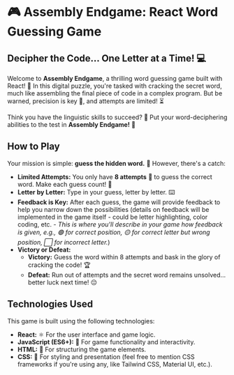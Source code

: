 # 🎮 Assembly Endgame: React Word Guessing Game

## Decipher the Code... One Letter at a Time! 💻

Welcome to **Assembly Endgame**, a thrilling word guessing game built with React! 🎉 In this digital puzzle, you're tasked with cracking the secret word, much like assembling the final piece of code in a complex program. But be warned, precision is key 🔑, and attempts are limited! ⏳

Think you have the linguistic skills to succeed? 🤔 Put your word-deciphering abilities to the test in **Assembly Endgame!** 🚀

## How to Play

Your mission is simple: **guess the hidden word.** 🎯 However, there's a catch:

- **Limited Attempts:** You only have **8 attempts** 🚫 to guess the correct word. Make each guess count! 💯
- **Letter by Letter:** Type in your guess, letter by letter. ⌨️
- **Feedback is Key:** After each guess, the game will provide feedback to help you narrow down the possibilities (details on feedback will be implemented in the game itself - could be letter highlighting, color coding, etc. - _This is where you'll describe in your game how feedback is given, e.g., 🟢 for correct position, 🟡 for correct letter but wrong position, ⬜️ for incorrect letter._)
- **Victory or Defeat:**
  - **Victory:** Guess the word within 8 attempts and bask in the glory of cracking the code! 🏆
  - **Defeat:** Run out of attempts and the secret word remains unsolved... better luck next time! 😔

## Technologies Used

This game is built using the following technologies:

- **React:** ⚛️ For the user interface and game logic.
- **JavaScript (ES6+):** 📜 For game functionality and interactivity.
- **HTML:** 🧱 For structuring the game elements.
- **CSS:** 🎨 For styling and presentation (feel free to mention CSS frameworks if you're using any, like Tailwind CSS, Material UI, etc.).
